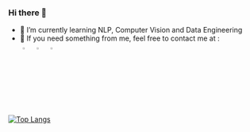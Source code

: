 ### Hi there 👋

<div class="grid">
  <div id="item-1">
    <ul>
      <li>🌱 I’m currently learning NLP, Computer Vision and Data Engineering</li>
      <li>👯 If you need something from me, feel free to contact me at :</li>
      <a href="https://www.linkedin.com/in/muh-faridan-sutariya-2304b41b7/"><img alt="linkedin" width="3%" style="padding:5px" src="https://img.icons8.com/linkedin"/></a>
	      <a href="https://twitter.com/FaridanMuhammad"><img alt="twitter" width="3%" style="padding:5px" src="https://img.icons8.com/twitter"/></a>
	      <a href="https://www.instagram.com/mhmdfaridan_/"><img alt="instagram" width="3%" style="padding:5px" src="https://img.icons8.com/instagram"/></a>
    </ul>
  </div>
  </div>
</div>



[![Top Langs](https://github-readme-stats.vercel.app/api/top-langs/?username=MuhFaridanSutariya&hide=shell,makefile,m4)](https://github.com/anuraghazra/github-readme-stats)
